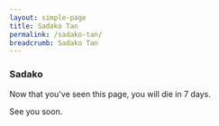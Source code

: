 ```yaml
---
layout: simple-page
title: Sadako Tan
permalink: /sadako-tan/
breadcrumb: Sadako Tan
---
```


### **Sadako**

Now that you've seen this page, you will die in 7 days. 

See you soon.
